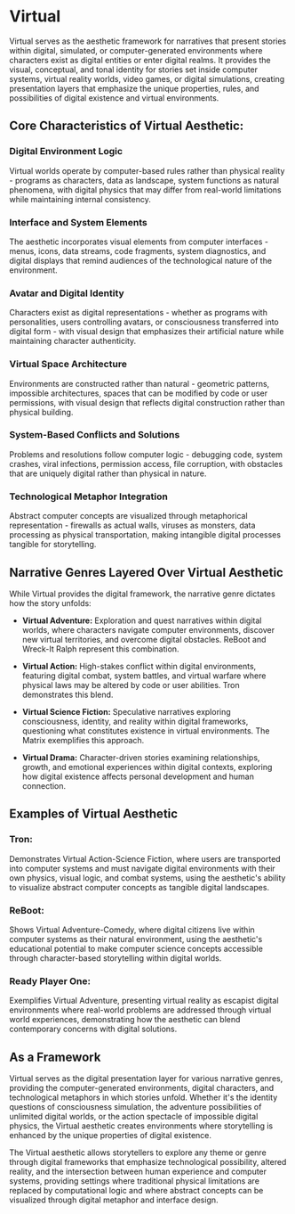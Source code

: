 # Virtual

Virtual serves as the aesthetic framework for narratives that present stories within digital, simulated, or computer-generated environments where characters exist as digital entities or enter digital realms. It provides the visual, conceptual, and tonal identity for stories set inside computer systems, virtual reality worlds, video games, or digital simulations, creating presentation layers that emphasize the unique properties, rules, and possibilities of digital existence and virtual environments.

## Core Characteristics of Virtual Aesthetic:

### Digital Environment Logic

Virtual worlds operate by computer-based rules rather than physical reality - programs as characters, data as landscape, system functions as natural phenomena, with digital physics that may differ from real-world limitations while maintaining internal consistency.

### Interface and System Elements

The aesthetic incorporates visual elements from computer interfaces - menus, icons, data streams, code fragments, system diagnostics, and digital displays that remind audiences of the technological nature of the environment.

### Avatar and Digital Identity

Characters exist as digital representations - whether as programs with personalities, users controlling avatars, or consciousness transferred into digital form - with visual design that emphasizes their artificial nature while maintaining character authenticity.

### Virtual Space Architecture

Environments are constructed rather than natural - geometric patterns, impossible architectures, spaces that can be modified by code or user permissions, with visual design that reflects digital construction rather than physical building.

### System-Based Conflicts and Solutions

Problems and resolutions follow computer logic - debugging code, system crashes, viral infections, permission access, file corruption, with obstacles that are uniquely digital rather than physical in nature.

### Technological Metaphor Integration

Abstract computer concepts are visualized through metaphorical representation - firewalls as actual walls, viruses as monsters, data processing as physical transportation, making intangible digital processes tangible for storytelling.

## Narrative Genres Layered Over Virtual Aesthetic

While Virtual provides the digital framework, the narrative genre dictates how the story unfolds:

- **Virtual Adventure:** Exploration and quest narratives within digital worlds, where characters navigate computer environments, discover new virtual territories, and overcome digital obstacles. ReBoot and Wreck-It Ralph represent this combination.

- **Virtual Action:** High-stakes conflict within digital environments, featuring digital combat, system battles, and virtual warfare where physical laws may be altered by code or user abilities. Tron demonstrates this blend.

- **Virtual Science Fiction:** Speculative narratives exploring consciousness, identity, and reality within digital frameworks, questioning what constitutes existence in virtual environments. The Matrix exemplifies this approach.

- **Virtual Drama:** Character-driven stories examining relationships, growth, and emotional experiences within digital contexts, exploring how digital existence affects personal development and human connection.

## Examples of Virtual Aesthetic

### Tron:

Demonstrates Virtual Action-Science Fiction, where users are transported into computer systems and must navigate digital environments with their own physics, visual logic, and combat systems, using the aesthetic's ability to visualize abstract computer concepts as tangible digital landscapes.

### ReBoot:

Shows Virtual Adventure-Comedy, where digital citizens live within computer systems as their natural environment, using the aesthetic's educational potential to make computer science concepts accessible through character-based storytelling within digital worlds.

### Ready Player One:

Exemplifies Virtual Adventure, presenting virtual reality as escapist digital environments where real-world problems are addressed through virtual world experiences, demonstrating how the aesthetic can blend contemporary concerns with digital solutions.

## As a Framework

Virtual serves as the digital presentation layer for various narrative genres, providing the computer-generated environments, digital characters, and technological metaphors in which stories unfold. Whether it's the identity questions of consciousness simulation, the adventure possibilities of unlimited digital worlds, or the action spectacle of impossible digital physics, the Virtual aesthetic creates environments where storytelling is enhanced by the unique properties of digital existence.

The Virtual aesthetic allows storytellers to explore any theme or genre through digital frameworks that emphasize technological possibility, altered reality, and the intersection between human experience and computer systems, providing settings where traditional physical limitations are replaced by computational logic and where abstract concepts can be visualized through digital metaphor and interface design.
